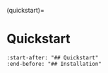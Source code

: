 (quickstart)=

# Quickstart

```{include} ../README.md
:start-after: "## Quickstart"
:end-before: "## Installation"
```
